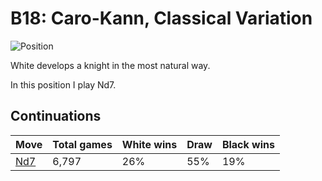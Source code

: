 # B18: Caro-Kann, Classical Variation

![Position](https://chessboardimage.com/rn1qkbnr/pp2ppp1/2p3bp/8/3P3P/5NN1/PPP2PP1/R1BQKB1R.png)

White develops a knight in the most natural way.

In this position I play Nd7.

## Continuations

Move                                                          | Total games | White wins | Draw | Black wins
--------------------------------------------------------------|-------------|------------|------|-----------
[Nd7](r2qkbnr-pp1nppp1-2p3bp-8-3P3P-5NN1-PPP2PP1-R1BQKBNR.md) | 6,797       | 26%        | 55%  | 19%
